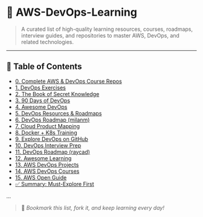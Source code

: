 # 🧠 AWS-DevOps-Learning  
> A curated list of high-quality learning resources, courses, roadmaps, interview guides, and repositories to master AWS, DevOps, and related technologies.

---

## 🔗 Table of Contents

- [0. Complete AWS & DevOps Course Repos](#-0-complete-aws--devops-course-repos-by-iam-veeramalla)
- [1. DevOps Exercises](#-1-devops-exercises-by-bregman-arie)
- [2. The Book of Secret Knowledge](#-2-the-book-of-secret-knowledge)
- [3. 90 Days of DevOps](#-3-90-days-of-devops-by-michaelcade)
- [4. Awesome DevOps](#-4-awesome-devops)
- [5. DevOps Resources & Roadmaps](#-5-devops-resources--roadmaps-by-bregman-arie)
- [6. DevOps Roadmap (milanm)](#-6-devops-roadmap-by-milanm)
- [7. Cloud Product Mapping](#-7-cloud-product-mapping)
- [8. Docker + K8s Training](#-8-docker--k8s-training)
- [9. Explore DevOps on GitHub](#-9-cloud--devops-topics-github-topics)
- [10. DevOps Interview Prep](#-10-devops-interview-prep-by-techiescamp)
- [11. DevOps Roadmap (raycad)](#-11-devops-roadmap-legacy-by-raycad)
- [12. Awesome Learning](#-12-awesome-learning-by-lets-devops)
- [13. AWS DevOps Projects](#-13-aws-devops-projects)
- [14. AWS DevOps Courses](#-14-aws-devops-courses-by-wardviaene)
- [15. AWS Open Guide](#-15-aws-open-guide)
- [✅ Summary: Must-Explore First](#️-summary-must-explore-first)

...

> 📌 *Bookmark this list, fork it, and keep learning every day!*